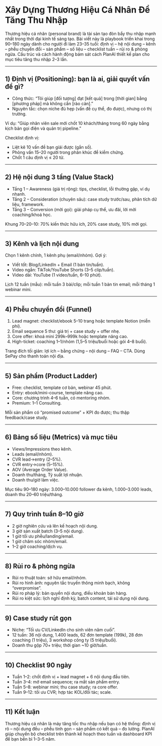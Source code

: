 # Xây Dựng Thương Hiệu Cá Nhân Để Tăng Thu Nhập

Thương hiệu cá nhân (personal brand) là tài sản tạo đòn bẩy thu nhập mạnh nhất trong thời đại kinh tế sáng tạo. Bài viết này là playbook triển khai trong 90–180 ngày dành cho người đi làm 23–35 tuổi: định vị – hệ nội dung – kênh – phễu chuyển đổi – sản phẩm – số liệu – checklist tuần – rủi ro & phòng ngừa. Cấu trúc và cách hành động bám sát cách PlanAI thiết kế plan cho mục tiêu tăng thu nhập 2–3 lần.

---

## 1) Định vị (Positioning): bạn là ai, giải quyết vấn đề gì?

- Công thức: “Tôi giúp [đối tượng] đạt [kết quả] trong [thời gian] bằng [phương pháp] mà không cần [rào cản].”  
- Nguyên tắc: chọn niche đủ hẹp (vấn đề cụ thể, đo được), nhưng có thị trường.

Ví dụ: “Giúp nhân viên sale mới chốt 10 khách/tháng trong 60 ngày bằng kịch bản gọi điện và quản trị pipeline.”

Checklist định vị:
- Liệt kê 10 vấn đề bạn giải được (gắn số).  
- Phỏng vấn 15–20 người trong phân khúc để kiểm chứng.  
- Chốt 1 câu định vị ≤ 20 từ.

---

## 2) Hệ nội dung 3 tầng (Value Stack)

- Tầng 1 – Awareness (giá trị rộng): tips, checklist, lỗi thường gặp, ví dụ nhanh.  
- Tầng 2 – Consideration (chuyên sâu): case study trước/sau, phân tích dữ liệu, framework.  
- Tầng 3 – Conversion (mời gọi): giải pháp cụ thể, ưu đãi, lời mời coaching/khoá học.

Khung 70–20–10: 70% kiến thức hữu ích, 20% case study, 10% mời gọi.

---

## 3) Kênh và lịch nội dung

Chọn 1 kênh chính, 1 kênh phụ (email/nhóm). Gợi ý:
- Viết tốt: Blog/LinkedIn + Email (1 bản tin/tuần).  
- Video ngắn: TikTok/YouTube Shorts (3–5 clip/tuần).  
- Video dài: YouTube (1 video/tuần, 6–10 phút).

Lịch 12 tuần (mẫu): mỗi tuần 3 bài/clip; mỗi tuần 1 bản tin email; mỗi tháng 1 webinar mini.

---

## 4) Phễu chuyển đổi (Funnel)

1. Lead magnet: checklist/ebook 5–10 trang hoặc template Notion (miễn phí).  
2. Email sequence 5 thư: giá trị + case study + offer nhẹ.  
3. Core offer: khoá mini 299k–999k hoặc template nâng cao.  
4. High-ticket: coaching 1–1/nhóm (1,5–5 triệu/buổi hoặc gói 4–8 buổi).

Trang đích tối giản: lợi ích – bằng chứng – nội dung – FAQ – CTA. Dùng SePay cho thanh toán nội địa.

---

## 5) Sản phẩm (Product Ladder)

- Free: checklist, template cơ bản, webinar 45 phút.  
- Entry: ebook/mini-course, template nâng cao.  
- Core: chương trình 4–6 tuần, có mentoring nhóm.  
- Premium: 1–1 Consulting.

Mỗi sản phẩm có “promised outcome” + KPI đo được; thu thập feedback/case study.

---

## 6) Bảng số liệu (Metrics) và mục tiêu

- Views/Impressions theo kênh.  
- Leads (email/nhóm).  
- CVR lead→entry (2–5%).  
- CVR entry→core (5–15%).  
- AOV (Average Order Value).  
- Doanh thu/tháng, Tỷ suất lợi nhuận.  
- Doanh thu/giờ làm việc.

Mục tiêu 90–180 ngày: 3.000–10.000 follower đa kênh, 1.000–3.000 leads, doanh thu 20–60 triệu/tháng.

---

## 7) Quy trình tuần 8–10 giờ

- 2 giờ nghiên cứu và lên kế hoạch nội dung.  
- 3 giờ sản xuất batch (3–5 nội dung).  
- 1 giờ tối ưu phễu/landing/email.  
- 1 giờ chăm sóc nhóm/email.  
- 1–2 giờ coaching/dịch vụ.

---

## 8) Rủi ro & phòng ngừa

- Rủi ro thuật toán: sở hữu email/nhóm.  
- Rủi ro hình ảnh: nguyên tắc truyền thông minh bạch, không “overpromise”.  
- Rủi ro pháp lý: bản quyền nội dung, điều khoản bán hàng.  
- Rủi ro kiệt sức: lịch nghỉ định kỳ, batch content, tái sử dụng nội dung.

---

## 9) Case study rút gọn

- Niche: “Tối ưu CV/LinkedIn cho sinh viên năm cuối”.  
- 12 tuần: 36 nội dung, 1.400 leads, 62 đơn template (199k), 28 đơn coaching (1 triệu), 3 workshop công ty (5 triệu/buổi).  
- Doanh thu gộp 70+ triệu; thời gian ~10 giờ/tuần.

---

## 10) Checklist 90 ngày

- Tuần 1–2: chốt định vị + lead magnet + 6 nội dung đầu tiên.  
- Tuần 3–4: mở email sequence; ra mắt sản phẩm entry.  
- Tuần 5–8: webinar mini; thu case study; ra core offer.  
- Tuần 9–12: tối ưu CVR; hợp tác KOL/đối tác; scale.

---

## 11) Kết luận

Thương hiệu cá nhân là máy tăng tốc thu nhập nếu bạn có hệ thống: định vị rõ – nội dung đều – phễu tinh gọn – sản phẩm có kết quả – đo lường. PlanAI giúp chuyển bộ checklist trên thành kế hoạch theo tuần và dashboard KPI để bạn bền bỉ 1–3–5 năm.
